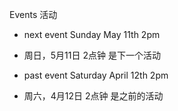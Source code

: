 Events 活动

- next event Sunday May 11th 2pm

- 周日，5月11日 2点钟  是下一个活动</br>

<!-- 
<a href="https://github.com/spring-ug/beijing/wiki">wiki</a></br>

<a href="http://t.cn/8syz14v">注册</br>
<img src="/beijing/images/spring-ug/event_2014-03-17_58458792.png"></a></br>
-->

- past event Saturday April 12th 2pm

- 周六，4月12日 2点钟  是之前的活动</br>
